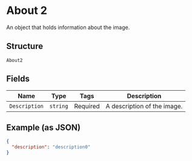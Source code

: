
# About 2

An object that holds information about the image.

## Structure

`About2`

## Fields

| Name | Type | Tags | Description |
|  --- | --- | --- | --- |
| `Description` | `string` | Required | A description of the image. |

## Example (as JSON)

```json
{
  "description": "description0"
}
```

